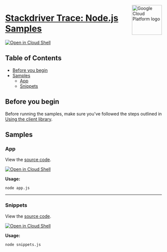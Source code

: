[//]: # "This README.md file is auto-generated, all changes to this file will be lost."
[//]: # "To regenerate it, use `python -m synthtool`."
<img src="https://avatars2.githubusercontent.com/u/2810941?v=3&s=96" alt="Google Cloud Platform logo" title="Google Cloud Platform" align="right" height="96" width="96"/>

# [Stackdriver Trace: Node.js Samples](https://github.com/googleapis/cloud-trace-nodejs)

[![Open in Cloud Shell][shell_img]][shell_link]



## Table of Contents

* [Before you begin](#before-you-begin)
* [Samples](#samples)
  * [App](#app)
  * [Snippets](#snippets)

## Before you begin

Before running the samples, make sure you've followed the steps outlined in
[Using the client library](https://github.com/googleapis/cloud-trace-nodejs#using-the-client-library).

## Samples



### App

View the [source code](https://github.com/googleapis/cloud-trace-nodejs/blob/master/samples/app.js).

[![Open in Cloud Shell][shell_img]](https://console.cloud.google.com/cloudshell/open?git_repo=https://github.com/googleapis/cloud-trace-nodejs&page=editor&open_in_editor=samples/app.js,samples/README.md)

__Usage:__


`node app.js`


-----




### Snippets

View the [source code](https://github.com/googleapis/cloud-trace-nodejs/blob/master/samples/snippets.js).

[![Open in Cloud Shell][shell_img]](https://console.cloud.google.com/cloudshell/open?git_repo=https://github.com/googleapis/cloud-trace-nodejs&page=editor&open_in_editor=samples/snippets.js,samples/README.md)

__Usage:__


`node snippets.js`






[shell_img]: https://gstatic.com/cloudssh/images/open-btn.png
[shell_link]: https://console.cloud.google.com/cloudshell/open?git_repo=https://github.com/googleapis/cloud-trace-nodejs&page=editor&open_in_editor=samples/README.md
[product-docs]: https://cloud.google.com/trace